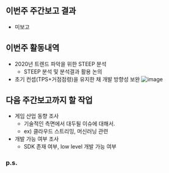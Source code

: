 ## 이번주 주간보고 결과
  - 미보고

## 이번주 활동내역
  - 2020년 트렌드 파악을 위한 STEEP 분석
    - STEEP 분석 및 분석결과 활용 논의
  - 초기 컨셉(TPS+거점점령)을 유지한 채 개발 방향성 보완
![image](https://user-images.githubusercontent.com/43169744/65382489-9261b380-dd41-11e9-9d8b-c8bc5efa1879.png)


## 다음 주간보고까지 할 작업
  - 게임 산업 동향 조사
    - 기술적인 측면에서 대두될 이슈에 대해서.
    - ex) 클라우드 스트리밍, 머신러닝 관련
  - 개발 가능 여부 조사
    - SDK 존재 여부, low level 개발 가능 여부

### p.s.
